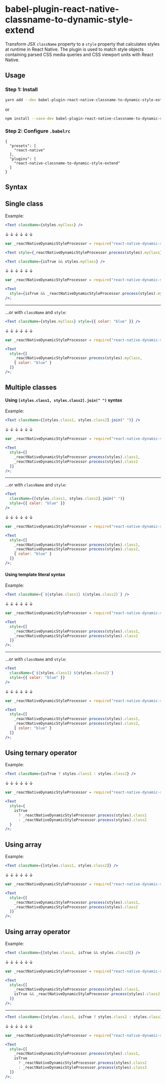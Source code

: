 # babel-plugin-react-native-classname-to-dynamic-style-extend

Transform JSX `className` property to a `style` property that calculates styles at runtime in React Native. The plugin is used to match style objects containing parsed CSS media queries and CSS viewport units with React Native.

## Usage

### Step 1: Install

```sh
yarn add --dev babel-plugin-react-native-classname-to-dynamic-style-extend
```

or

```sh
npm install --save-dev babel-plugin-react-native-classname-to-dynamic-style-extend
```

### Step 2: Configure `.babelrc`

```
{
  "presets": [
    "react-native"
  ],
  "plugins": [
    "react-native-classname-to-dynamic-style-extend"
  ]
}
```

## Syntax

## Single class

Example:

```jsx
<Text className={styles.myClass} />
```

↓ ↓ ↓ ↓ ↓ ↓

```jsx
var _reactNativeDynamicStyleProcessor = require("react-native-dynamic-style-processor");

<Text style={_reactNativeDynamicStyleProcessor.process(styles).myClass} />;
```

```jsx
<Text className={isTrue && styles.myClass} />
```

↓ ↓ ↓ ↓ ↓ ↓

```jsx
var _reactNativeDynamicStyleProcessor = require("react-native-dynamic-style-processor");

<Text
  style={isTrue && _reactNativeDynamicStyleProcessor.process(styles).myClass}
/>;
```

---

...or with `className` and `style`:

```jsx
<Text className={styles.myClass} style={{ color: "blue" }} />
```

↓ ↓ ↓ ↓ ↓ ↓

```jsx
var _reactNativeDynamicStyleProcessor = require("react-native-dynamic-style-processor");

<Text
  style={[
    _reactNativeDynamicStyleProcessor.process(styles).myClass,
    { color: "blue" }
  ]}
/>;
```

## Multiple classes

#### Using `[styles.class1, styles.class2].join(" ")` syntax

Example:

```jsx
<Text className={[styles.class1, styles.class2].join(" ")} />
```

↓ ↓ ↓ ↓ ↓ ↓

```jsx
var _reactNativeDynamicStyleProcessor = require("react-native-dynamic-style-processor");

<Text
  style={[
    _reactNativeDynamicStyleProcessor.process(styles).class1,
    _reactNativeDynamicStyleProcessor.process(styles).class2
  ]}
/>;
```

---

...or with `className` and `style`:

```jsx
<Text
  className={[styles.class1, styles.class2].join(" ")}
  style={{ color: "blue" }}
/>
```

↓ ↓ ↓ ↓ ↓ ↓

```jsx
var _reactNativeDynamicStyleProcessor = require("react-native-dynamic-style-processor");

<Text
  style={[
    _reactNativeDynamicStyleProcessor.process(styles).class1,
    _reactNativeDynamicStyleProcessor.process(styles).class2,
    { color: "blue" }
  ]}
/>;
```

#### Using template literal syntax

Example:

```jsx
<Text className={`${styles.class1} ${styles.class2}`} />
```

↓ ↓ ↓ ↓ ↓ ↓

```jsx
var _reactNativeDynamicStyleProcessor = require("react-native-dynamic-style-processor");

<Text
  style={[
    _reactNativeDynamicStyleProcessor.process(styles).class1,
    _reactNativeDynamicStyleProcessor.process(styles).class2
  ]}
/>;
```

---

...or with `className` and `style`:

```jsx
<Text
  className={`${styles.class1} ${styles.class2}`}
  style={{ color: "blue" }}
/>
```

↓ ↓ ↓ ↓ ↓ ↓

```jsx
var _reactNativeDynamicStyleProcessor = require("react-native-dynamic-style-processor");

<Text
  style={[
    _reactNativeDynamicStyleProcessor.process(styles).class1,
    _reactNativeDynamicStyleProcessor.process(styles).class2,
    { color: "blue" }
  ]}
/>;
```

## Using ternary operator

Example:

```jsx
<Text className={isTrue ? styles.class1 : styles.class2} />
```

↓ ↓ ↓ ↓ ↓ ↓

```jsx
var _reactNativeDynamicStyleProcessor = require("react-native-dynamic-style-processor");

<Text
  style={
    isTrue
      ? _reactNativeDynamicStyleProcessor.process(styles).class1
      : _reactNativeDynamicStyleProcessor.process(styles).class2
  }
/>;
```

## Using array

Example:

```jsx
<Text className={[styles.class1, styles.class2]} />
```

↓ ↓ ↓ ↓ ↓ ↓

```jsx
var _reactNativeDynamicStyleProcessor = require("react-native-dynamic-style-processor");

<Text
  style={[
    _reactNativeDynamicStyleProcessor.process(styles).class1,
    _reactNativeDynamicStyleProcessor.process(styles).class2
  ]}
/>;
```

## Using array operator

Example:

```jsx
<Text className={[styles.class1, isTrue && styles.class2]} />
```

↓ ↓ ↓ ↓ ↓ ↓

```jsx
var _reactNativeDynamicStyleProcessor = require("react-native-dynamic-style-processor");

<Text
  style={[
    _reactNativeDynamicStyleProcessor.process(styles).class1,
    isTrue && _reactNativeDynamicStyleProcessor.process(styles).class2
  ]}
/>;
```

---

```jsx
<Text className={[styles.class1, isTrue ? styles.class2 : styles.class3]} />
```

↓ ↓ ↓ ↓ ↓ ↓

```jsx
var _reactNativeDynamicStyleProcessor = require("react-native-dynamic-style-processor");

<Text
  style={[
    _reactNativeDynamicStyleProcessor.process(styles).class1,
    isTrue
      ? _reactNativeDynamicStyleProcessor.process(styles).class2
      : _reactNativeDynamicStyleProcessor.process(styles).class3
  ]}
/>;
```
